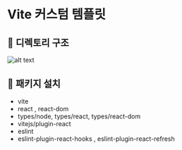 # Vite 커스텀 템플릿

## 📌 디렉토리 구조
![alt text](image.png)

## 📌 패키지 설치
- vite
- react , react-dom
- types/node, types/react, types/react-dom
- vitejs/plugin-react
- eslint
- eslint-plugin-react-hooks , eslint-plugin-react-refresh 